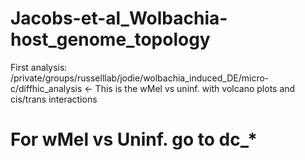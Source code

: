 # Jacobs-et-al_Wolbachia-host_genome_topology
First analysis: /private/groups/russelllab/jodie/wolbachia_induced_DE/micro-c/diffhic_analysis <- This is the wMel vs uninf. with volcano plots and cis/trans interactions 

# For wMel vs Uninf. go to dc_*
